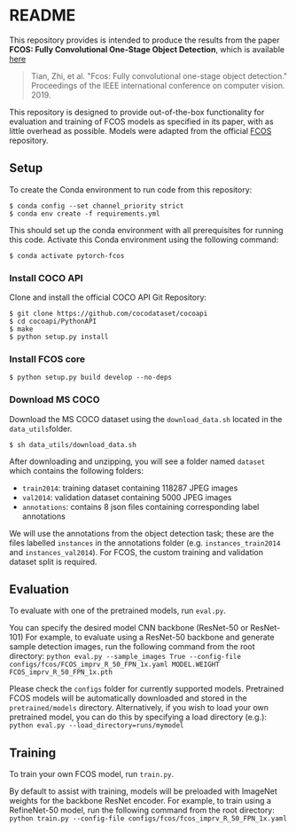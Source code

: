 # README #

This repository provides is intended to produce the results from the paper **FCOS: Fully Convolutional One-Stage Object Detection**, 
which is available [here](https://arxiv.org/abs/1904.01355)

> Tian, Zhi, et al. "Fcos: Fully convolutional one-stage object detection." 
> Proceedings of the IEEE international conference on computer vision. 2019.

This repository is designed to provide out-of-the-box functionality for evaluation and training of
FCOS models as specified in its paper, with as little overhead as possible. Models were adapted from
the official [FCOS](https://github.com/tianzhi0549/FCOS) repository.

## Setup ##
To create the Conda environment to run code from this repository:

```
$ conda config --set channel_priority strict
$ conda env create -f requirements.yml
```
This should set up the conda environment with all prerequisites for running this code. Activate this Conda
environment using the following command:
```
$ conda activate pytorch-fcos
```

### Install COCO API ###
Clone and install the official COCO API Git Repository:
```
$ git clone https://github.com/cocodataset/cocoapi
$ cd cocoapi/PythonAPI
$ make
$ python setup.py install
```

### Install FCOS core ###
```
$ python setup.py build develop --no-deps
```

### Download MS COCO ###
Download the MS COCO dataset using the `download_data.sh` located in the `data_utils`folder.
```
$ sh data_utils/download_data.sh
```
After downloading and unzipping, you will see a folder named `dataset` which contains the following folders:
* `train2014`: training dataset containing 118287 JPEG images
* `val2014`: validation dataset containing 5000 JPEG images
* `annotations`: contains 8 json files containing corresponding label annotations

We will use the annotations from the object detection task; these are the files labelled ``instances`` in the annotations
folder (e.g. ``instances_train2014`` and ``instances_val2014``). For FCOS, the custom training and validation dataset split
is required.

## Evaluation ##
To evaluate with one of the pretrained models, run ```eval.py```.
 
You can specify the desired model CNN backbone (ResNet-50 or ResNet-101)
For example, to evaluate using a ResNet-50 backbone and generate sample detection images, run the following command from the root directory:
```python eval.py --sample_images True --config-file configs/fcos/FCOS_imprv_R_50_FPN_1x.yaml MODEL.WEIGHT FCOS_imprv_R_50_FPN_1x.pth```

Please check the ```configs``` folder for currently supported models. Pretrained FCOS models will be automatically downloaded and stored in the ```pretrained/models``` directory.
Alternatively, if you wish to load your own pretrained model, you can do this by specifying a load directory (e.g.):
```python eval.py --load_directory=runs/mymodel```

## Training ##
To train your own FCOS model, run ```train.py```. 

By default to assist with training, models will be preloaded with ImageNet weights for the backbone ResNet encoder. 
For example, to train using a RefineNet-50 model, run the following command from the root directory:
```python train.py --config-file configs/fcos/fcos_imprv_R_50_FPN_1x.yaml```